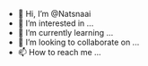 - 👋 Hi, I’m @Natsnaai
- 👀 I’m interested in ...
- 🌱 I’m currently learning ...
- 💞️ I’m looking to collaborate on ...
- 📫 How to reach me ...

<!---
Natsnaai/Natsnaai is a ✨ special ✨ repository because its `README.md` (this file) appears on your GitHub profile.
You can click the Preview link to take a look at your changes.
--->
